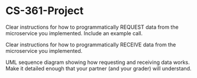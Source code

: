 # CS-361-Project


Clear instructions for how to programmatically REQUEST data from the microservice you implemented. Include an example call.

 
Clear instructions for how to programmatically RECEIVE data from the microservice you implemented.


UML sequence diagram showing how requesting and receiving data works. Make it detailed enough that your partner (and your grader) will understand.

